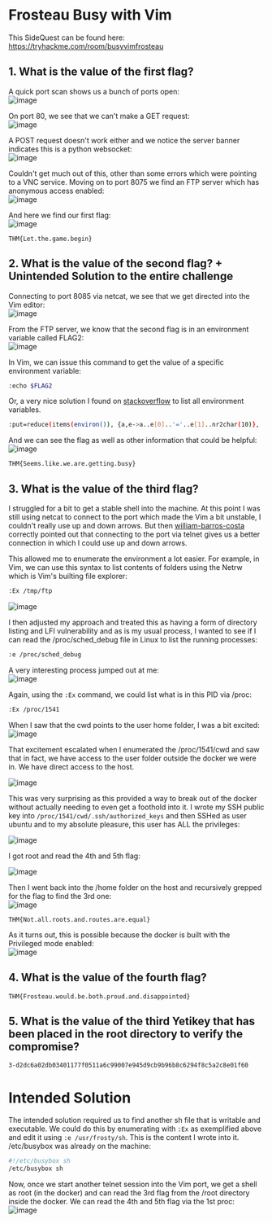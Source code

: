 # Frosteau Busy with Vim

This SideQuest can be found here: https://tryhackme.com/room/busyvimfrosteau

## 1. What is the value of the first flag?

A quick port scan shows us a bunch of ports open:  
![image](https://github-production-user-asset-6210df.s3.amazonaws.com/80063008/292660426-69bf51af-09f3-4449-9346-f57f82420f5f.png?X-Amz-Algorithm=AWS4-HMAC-SHA256&X-Amz-Credential=AKIAIWNJYAX4CSVEH53A%2F20231228%2Fus-east-1%2Fs3%2Faws4_request&X-Amz-Date=20231228T091738Z&X-Amz-Expires=300&X-Amz-Signature=92d1d31a1a0a02e4c8dad14ba4f8e374b4e7af95c7c74a8d4e9c63edd95a3210&X-Amz-SignedHeaders=host&actor_id=80063008&key_id=0&repo_id=600841946)

On port 80, we see that we can't make a GET request:  
![image](https://github-production-user-asset-6210df.s3.amazonaws.com/80063008/292660440-8f5f73f1-963d-4fda-ae5d-2d69ac7c82f1.png?X-Amz-Algorithm=AWS4-HMAC-SHA256&X-Amz-Credential=AKIAIWNJYAX4CSVEH53A%2F20231228%2Fus-east-1%2Fs3%2Faws4_request&X-Amz-Date=20231228T091746Z&X-Amz-Expires=300&X-Amz-Signature=85ddad8257052850f90bfaa21a68ee461939c6c855ea82697468aa6a6014a986&X-Amz-SignedHeaders=host&actor_id=80063008&key_id=0&repo_id=600841946)

A POST request doesn't work either and we notice the server banner indicates this is a python websocket:  
![image](https://github-production-user-asset-6210df.s3.amazonaws.com/80063008/292660469-d60c943b-c4e0-4ab6-a92f-80498573f052.png?X-Amz-Algorithm=AWS4-HMAC-SHA256&X-Amz-Credential=AKIAIWNJYAX4CSVEH53A%2F20231228%2Fus-east-1%2Fs3%2Faws4_request&X-Amz-Date=20231228T091755Z&X-Amz-Expires=300&X-Amz-Signature=1b04ce75b6ced6f73787a30ecc825539133db635e5f4de01629376a5c42bdd3e&X-Amz-SignedHeaders=host&actor_id=80063008&key_id=0&repo_id=600841946)

Couldn't get much out of this, other than some errors which were pointing to a VNC service. Moving on to port 8075 we find an FTP server which has anonymous access enabled:  
![image](https://github-production-user-asset-6210df.s3.amazonaws.com/80063008/292660490-ea6ad334-1488-43e1-87bd-793a294a1ce1.png?X-Amz-Algorithm=AWS4-HMAC-SHA256&X-Amz-Credential=AKIAIWNJYAX4CSVEH53A%2F20231228%2Fus-east-1%2Fs3%2Faws4_request&X-Amz-Date=20231228T091805Z&X-Amz-Expires=300&X-Amz-Signature=7d74c45d599d14b157b9c3e25e91578447dbe83269d9eb2336c31e9763eae856&X-Amz-SignedHeaders=host&actor_id=80063008&key_id=0&repo_id=600841946)

And here we find our first flag:  
![image](https://github-production-user-asset-6210df.s3.amazonaws.com/80063008/292660496-934bbd68-8b49-4139-a1f8-7b77b6fcda01.png?X-Amz-Algorithm=AWS4-HMAC-SHA256&X-Amz-Credential=AKIAIWNJYAX4CSVEH53A%2F20231228%2Fus-east-1%2Fs3%2Faws4_request&X-Amz-Date=20231228T091823Z&X-Amz-Expires=300&X-Amz-Signature=aeb40caac1d2794268bbb5e27ed374db0771c2defc461a217d0cb436e7d7fa93&X-Amz-SignedHeaders=host&actor_id=80063008&key_id=0&repo_id=600841946)

`THM{Let.the.game.begin}`

## 2. What is the value of the second flag? + Unintended Solution to the entire challenge

Connecting to port 8085 via netcat, we see that we get directed into the Vim editor:  
![image](https://github-production-user-asset-6210df.s3.amazonaws.com/80063008/292660526-77f8f656-06ba-4813-a648-f8f15dd445c5.png?X-Amz-Algorithm=AWS4-HMAC-SHA256&X-Amz-Credential=AKIAIWNJYAX4CSVEH53A%2F20231228%2Fus-east-1%2Fs3%2Faws4_request&X-Amz-Date=20231228T091834Z&X-Amz-Expires=300&X-Amz-Signature=bfe01f862b63f1a338281bbabf8f5a475484f3cea824a7ea27e3e83af02cdde2&X-Amz-SignedHeaders=host&actor_id=80063008&key_id=0&repo_id=600841946)

From the FTP server, we know that the second flag is in an environment variable called FLAG2:  
![image](https://github-production-user-asset-6210df.s3.amazonaws.com/80063008/292660542-66b65d9b-fcc3-43cd-9596-0fc1b02e944e.png?X-Amz-Algorithm=AWS4-HMAC-SHA256&X-Amz-Credential=AKIAIWNJYAX4CSVEH53A%2F20231228%2Fus-east-1%2Fs3%2Faws4_request&X-Amz-Date=20231228T091842Z&X-Amz-Expires=300&X-Amz-Signature=f0c51b1cabd4240eb62eec16b64f50b088f87b61e330ec38290aa0d64b535e39&X-Amz-SignedHeaders=host&actor_id=80063008&key_id=0&repo_id=600841946)

In Vim, we can issue this command to get the value of a specific environment variable:  
```bash
:echo $FLAG2
```

Or, a very nice solution I found on [stackoverflow](https://stackoverflow.com/questions/11175842/how-to-obtain-the-list-of-all-environment-variables-in-vim) to list all environment variables.

```bash
:put=reduce(items(environ()), {a,e->a..e[0]..'='..e[1]..nr2char(10)}, '')
```
And we can see the flag as well as other information that could be helpful:  
![image](https://github-production-user-asset-6210df.s3.amazonaws.com/80063008/292660592-712b2f5f-d52a-4b3a-ad2c-627bd0c79cde.png?X-Amz-Algorithm=AWS4-HMAC-SHA256&X-Amz-Credential=AKIAIWNJYAX4CSVEH53A%2F20231228%2Fus-east-1%2Fs3%2Faws4_request&X-Amz-Date=20231228T091851Z&X-Amz-Expires=300&X-Amz-Signature=86df9dd5fa5a82d98d4285cb515f5d43dbf97c46350d343b8d1cfc5c0f7dae90&X-Amz-SignedHeaders=host&actor_id=80063008&key_id=0&repo_id=600841946)

`THM{Seems.like.we.are.getting.busy}`

## 3. What is the value of the third flag?

I struggled for a bit to get a stable shell into the machine. At this point I was still using netcat to connect to the port which made the Vim a bit unstable, I couldn't really use up and down arrows. But then [william-barros-costa](https://github.com/william-barros-costa) correctly pointed out that connecting to the port via telnet gives us a better connection in which I could use up and down arrows.

This allowed me to enumerate the environment a lot easier. For example, in Vim, we can use this syntax to list contents of folders using the Netrw which is Vim's builting file explorer:  

```bash
:Ex /tmp/ftp
```
![image](https://github-production-user-asset-6210df.s3.amazonaws.com/80063008/292660693-a11dd280-2e64-4d08-a407-2abd741b86cb.png?X-Amz-Algorithm=AWS4-HMAC-SHA256&X-Amz-Credential=AKIAIWNJYAX4CSVEH53A%2F20231228%2Fus-east-1%2Fs3%2Faws4_request&X-Amz-Date=20231228T091900Z&X-Amz-Expires=300&X-Amz-Signature=c20061a456940dd02e2f507e9538d231f6c8a98ff75ab9af11a380b6f5f6b8be&X-Amz-SignedHeaders=host&actor_id=80063008&key_id=0&repo_id=600841946)

I then adjusted my approach and treated this as having a form of directory listing and LFI vulnerability and as is my usual process, I wanted to see if I can read the /proc/sched_debug file in Linux to list the running processes:  
```bash
:e /proc/sched_debug
```
A very interesting process jumped out at me:  
![image](https://github-production-user-asset-6210df.s3.amazonaws.com/80063008/292660777-cc5a6216-fa71-4e05-bbba-3187f200fade.png?X-Amz-Algorithm=AWS4-HMAC-SHA256&X-Amz-Credential=AKIAIWNJYAX4CSVEH53A%2F20231228%2Fus-east-1%2Fs3%2Faws4_request&X-Amz-Date=20231228T091909Z&X-Amz-Expires=300&X-Amz-Signature=35fadd1fbcfdf0b67b261901a681e0bb110c6e6cb488f9ab68338bd804308340&X-Amz-SignedHeaders=host&actor_id=80063008&key_id=0&repo_id=600841946)

Again, using the `:Ex` command, we could list what is in this PID via /proc:  

```bash
:Ex /proc/1541
```
When I saw that the cwd points to the user home folder, I was a bit excited:  
![image](https://github-production-user-asset-6210df.s3.amazonaws.com/80063008/292660813-9db158c4-2d47-49ab-a76f-429261ebcce7.png?X-Amz-Algorithm=AWS4-HMAC-SHA256&X-Amz-Credential=AKIAIWNJYAX4CSVEH53A%2F20231228%2Fus-east-1%2Fs3%2Faws4_request&X-Amz-Date=20231228T091916Z&X-Amz-Expires=300&X-Amz-Signature=3dfdb0da3ad201245b5b17658b4416c0baee0776d5dcf48fddabc9b1681bd8b1&X-Amz-SignedHeaders=host&actor_id=80063008&key_id=0&repo_id=600841946)

That excitement escalated when I enumerated the /proc/1541/cwd and saw that in fact, we have access to the user folder outside the docker we were in. We have direct access to the host.

![image](https://github-production-user-asset-6210df.s3.amazonaws.com/80063008/292660831-cadc4651-7230-420e-8a07-8e847383b522.png?X-Amz-Algorithm=AWS4-HMAC-SHA256&X-Amz-Credential=AKIAIWNJYAX4CSVEH53A%2F20231228%2Fus-east-1%2Fs3%2Faws4_request&X-Amz-Date=20231228T091925Z&X-Amz-Expires=300&X-Amz-Signature=eb7a9b69b0b536263440f997c7f7b9c9f6b8ff8ebf6f373b0e8f929d90ce912b&X-Amz-SignedHeaders=host&actor_id=80063008&key_id=0&repo_id=600841946)

This was very surprising as this provided a way to break out of the docker without actually needing to even get a foothold into it. I wrote my SSH public key into `/proc/1541/cwd/.ssh/authorized_keys` and then SSHed as user ubuntu and to my absolute pleasure, this user has ALL the privileges:  

![image](https://github-production-user-asset-6210df.s3.amazonaws.com/80063008/292660901-edc57e33-cbda-4c23-ab2a-6841dda6a7da.png?X-Amz-Algorithm=AWS4-HMAC-SHA256&X-Amz-Credential=AKIAIWNJYAX4CSVEH53A%2F20231228%2Fus-east-1%2Fs3%2Faws4_request&X-Amz-Date=20231228T091932Z&X-Amz-Expires=300&X-Amz-Signature=c421268be30b51ac84dfc4d79084f41d75c0d0c24b969c01cde0997a0bc0c1c7&X-Amz-SignedHeaders=host&actor_id=80063008&key_id=0&repo_id=600841946)

I got root and read the 4th and 5th flag:  

![image](https://github-production-user-asset-6210df.s3.amazonaws.com/80063008/292660924-d5779cb4-6543-4414-a832-14a7e131d3b9.png?X-Amz-Algorithm=AWS4-HMAC-SHA256&X-Amz-Credential=AKIAIWNJYAX4CSVEH53A%2F20231228%2Fus-east-1%2Fs3%2Faws4_request&X-Amz-Date=20231228T091941Z&X-Amz-Expires=300&X-Amz-Signature=0a24dcbd2505085aebfe3799186b3f21d9f664a8e0c824387790821d5ef19691&X-Amz-SignedHeaders=host&actor_id=80063008&key_id=0&repo_id=600841946)

Then I went back into the /home folder on the host and recursively grepped for the flag to find the 3rd one:  
![image](https://github-production-user-asset-6210df.s3.amazonaws.com/80063008/292660949-97f01c63-d1f8-480e-bd1f-89f939fc51a6.png?X-Amz-Algorithm=AWS4-HMAC-SHA256&X-Amz-Credential=AKIAIWNJYAX4CSVEH53A%2F20231228%2Fus-east-1%2Fs3%2Faws4_request&X-Amz-Date=20231228T091950Z&X-Amz-Expires=300&X-Amz-Signature=bbc818440b276cd58e2c8443874074be250049c4876d36010d29d28ab790ec86&X-Amz-SignedHeaders=host&actor_id=80063008&key_id=0&repo_id=600841946)

`THM{Not.all.roots.and.routes.are.equal}`

As it turns out, this is possible because the docker is built with the Privileged mode enabled:  
![image](https://github-production-user-asset-6210df.s3.amazonaws.com/80063008/292661113-c0f343eb-875f-4268-add0-e97102e23954.png?X-Amz-Algorithm=AWS4-HMAC-SHA256&X-Amz-Credential=AKIAIWNJYAX4CSVEH53A%2F20231228%2Fus-east-1%2Fs3%2Faws4_request&X-Amz-Date=20231228T091959Z&X-Amz-Expires=300&X-Amz-Signature=4806660e41b1ca7b23e40ac3589c92bffac34b7e53199d855c6ca17efdee84a3&X-Amz-SignedHeaders=host&actor_id=80063008&key_id=0&repo_id=600841946)

## 4. What is the value of the fourth flag?
`THM{Frosteau.would.be.both.proud.and.disappointed}`

## 5. What is the value of the third Yetikey that has been placed in the root directory to verify the compromise?
`3-d2dc6a02db03401177f0511a6c99007e945d9cb9b96b8c6294f8c5a2c8e01f60`

# Intended Solution

The intended solution required us to find another sh file that is writable and executable. We could do this by enumerating with `:Ex` as exemplified above and edit it using `:e /usr/frosty/sh`. This is the content I wrote into it. /etc/busybox was already on the machine:

```bash
#!/etc/busybox sh
/etc/busybox sh
```
Now, once we start another telnet session into the Vim port, we get a shell as root (in the docker) and can read the 3rd flag from the /root directory inside the docker. We can read the 4th and 5th flag via the 1st proc:  
![image](https://github-production-user-asset-6210df.s3.amazonaws.com/80063008/292661054-4e891b72-b981-47cb-ac00-fd9489bd7e74.png?X-Amz-Algorithm=AWS4-HMAC-SHA256&X-Amz-Credential=AKIAIWNJYAX4CSVEH53A%2F20231228%2Fus-east-1%2Fs3%2Faws4_request&X-Amz-Date=20231228T092010Z&X-Amz-Expires=300&X-Amz-Signature=b2b3f4c9b07e1be0c039777e2872908ceedc74fa7a8c389f5913128236b28c38&X-Amz-SignedHeaders=host&actor_id=80063008&key_id=0&repo_id=600841946)
